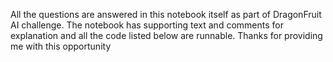 All the questions are answered in this notebook itself as part of DragonFruit AI challenge. The notebook has supporting text and comments for explanation and all the code listed below are runnable. Thanks for providing me with this opportunity

